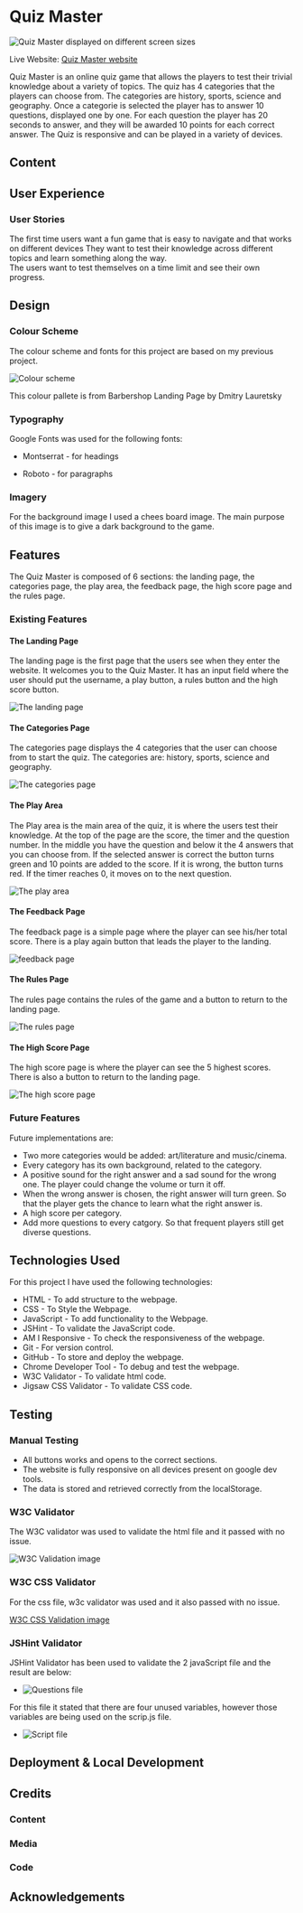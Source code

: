 # Quiz Master

![Quiz Master displayed on different screen sizes](assets/images/responsive.jpeg)

Live Website: [Quiz Master website](https://jmanager25.github.io/quiz-master/)

Quiz Master is an online quiz game that allows the players to test their trivial knowledge about a variety of topics. The quiz has 4 categories that the players can choose from. The categories are history, sports, science and geography. Once a categorie is selected the player has to answer 10 questions, displayed one by one. For each question the player has 20 seconds to answer, and they will be awarded 10 points for each correct answer. The Quiz is responsive and can be played in a variety of devices.

## Content


## User Experience

### User Stories

The first time users want a fun game that is easy to navigate and that works on different devices They want to test their knowledge across different topics and learn something along the way.   
The users want to test themselves on a time limit and see their own progress.

## Design
### Colour Scheme

The colour scheme and fonts for this project are based on my previous project. 

![Colour scheme](assets/images/color-pallet.jpeg)

This colour pallete is from Barbershop Landing Page by Dmitry Lauretsky

### Typography 

Google Fonts was used for the following fonts:

* Montserrat - for headings

* Roboto - for paragraphs

### Imagery

For the background image I used a chees board image. The main purpose of this image is to give a dark background to the game. 

## Features

The Quiz Master is composed of 6 sections: the landing page, the categories page, the play area, the feedback page, the high score page and the rules page.

### Existing Features
#### The Landing Page

The landing page is the first page that the users see when they enter the website. It welcomes you to the Quiz Master. It has an input field where the user should put the username, a play button, a rules button and the high score button.

![The landing page](assets/images/features/landing-page.png)

#### The Categories Page

The categories page displays the 4 categories that the user can choose from to start the quiz. The categories are: history, sports, science and geography.

![The categories page](assets/images/features/categories-page.png)

#### The Play Area

The Play area is the main area of the quiz, it is where the users test their knowledge. At the top of the page are the score, the timer and the question number. In the middle you have the question and below it the 4 answers that you can choose from. If the selected answer is correct the button turns green and 10 points are added to the score. If it is wrong, the button turns red. If the timer reaches 0, it moves on to the next question.

![The play area](assets/images/features/play-area.png)

#### The Feedback Page

The feedback page is a simple page where the player can see his/her total score. There is a play again button that leads the player to the landing.

![feedback page](assets/images/features/feedback-page.png)

#### The Rules Page

The rules page contains the rules of the game and a button to return to the landing page.

![The rules page](assets/images/features/rules-page.png)

#### The High Score Page

The high score page is where the player can see the 5 highest scores. There is also a button to return to the landing page.

![The high score page](assets/images/features/high%20score.png)

### Future Features

Future implementations are:
* Two more categories would be added: art/literature and music/cinema.
* Every category has its own background, related to the category.
* A positive sound for the right answer and a sad sound for the wrong one. The player could change the volume or turn it off. 
* When the wrong answer is chosen, the right answer will turn green. So that the player gets the chance to learn what the right answer is. 
* A high score per category. 
* Add more questions to every catgory. So that frequent players still get diverse questions.

## Technologies Used 

For this project I have used the following technologies: 

* HTML  -  To add structure to the webpage.
* CSS  -  To Style the Webpage.
* JavaScript  -  To add functionality to the Webpage.
* JSHint  -  To validate the JavaScript code.
* AM I Responsive  -  To check the responsiveness of the webpage.
* Git  -  For version control.
* GitHub  -  To store and deploy the webpage.
* Chrome Developer Tool  -  To debug and test the webpage.
* W3C Validator  -  To validate html code.
* Jigsaw CSS Validator  -  To validate CSS code.

## Testing 

### Manual Testing 

* All buttons works and opens to the correct sections.
* The website is fully responsive on all devices present on google dev tools.
* The data is stored and retrieved correctly from the localStorage.

### W3C Validator 
 
The W3C validator was used to validate the html file and it passed with no issue.

![W3C Validation image](assets/images/test/w3c-validator.png)

### W3C CSS Validator 

For the css file, w3c validator was used and it also passed with no issue.

[W3C CSS Validation image](assets/images/test/css-validator.png)

### JSHint Validator

JSHint Validator has been used to validate the 2 javaScript file and the result are below:

* ![Questions file](assets/images/test/questions.png)

For this file it stated that there are four unused variables, however those variables are being used on the scrip.js file. 

* ![Script file](assets/images/test/script.png)

## Deployment & Local Development


## Credits
### Content 

### Media 

### Code


## Acknowledgements

